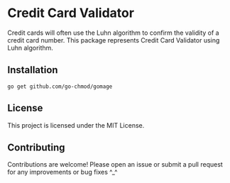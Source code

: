 # Credit Card Validator
Credit cards will often use the Luhn algorithm to confirm the validity of a credit card number. This package represents Credit Card Validator using Luhn algorithm.

## Installation
```shell
go get github.com/go-chmod/gomage
```

## License
This project is licensed under the MIT License.

## Contributing
Contributions are welcome! Please open an issue or submit a pull request for any improvements or bug fixes ^_^